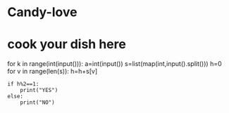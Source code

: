 # Candy-love
# cook your dish here
for k in range(int(input())):
    a=int(input())
    s=list(map(int,input().split()))
    h=0
    for v in range(len(s)):
        h=h+s[v]
        
    if h%2==1:
        print("YES")
    else:
        print("NO")
